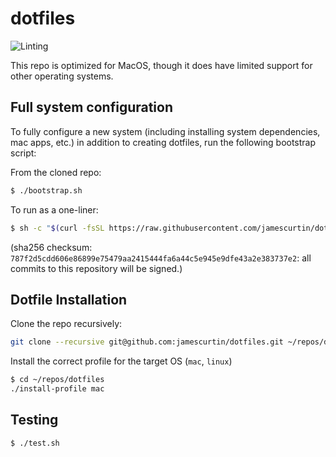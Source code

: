 # dotfiles

![Linting](https://github.com/jamescurtin/dotfiles/workflows/Linting/badge.svg)

This repo is optimized for MacOS, though it does have limited support for other operating systems.

## Full system configuration

To fully configure a new system (including installing system dependencies, mac apps, etc.)
in addition to creating dotfiles, run the following bootstrap script:

From the cloned repo:
```bash
$ ./bootstrap.sh
```

To run as a one-liner:
```bash
$ sh -c "$(curl -fsSL https://raw.githubusercontent.com/jamescurtin/dotfiles/master/bootstrap/bootstrap.sh)"
```
(sha256 checksum: `787f2d5cdd606e86899e75479aa2415444fa6a44c5e945e9dfe43a2e383737e2`: all commits to this repository will be signed.)


## Dotfile Installation

Clone the repo recursively:

```bash
git clone --recursive git@github.com:jamescurtin/dotfiles.git ~/repos/dotfiles
```

Install the correct profile for the target OS (`mac`, `linux`)

```bash
$ cd ~/repos/dotfiles
./install-profile mac
```

## Testing

```bash
$ ./test.sh
```
